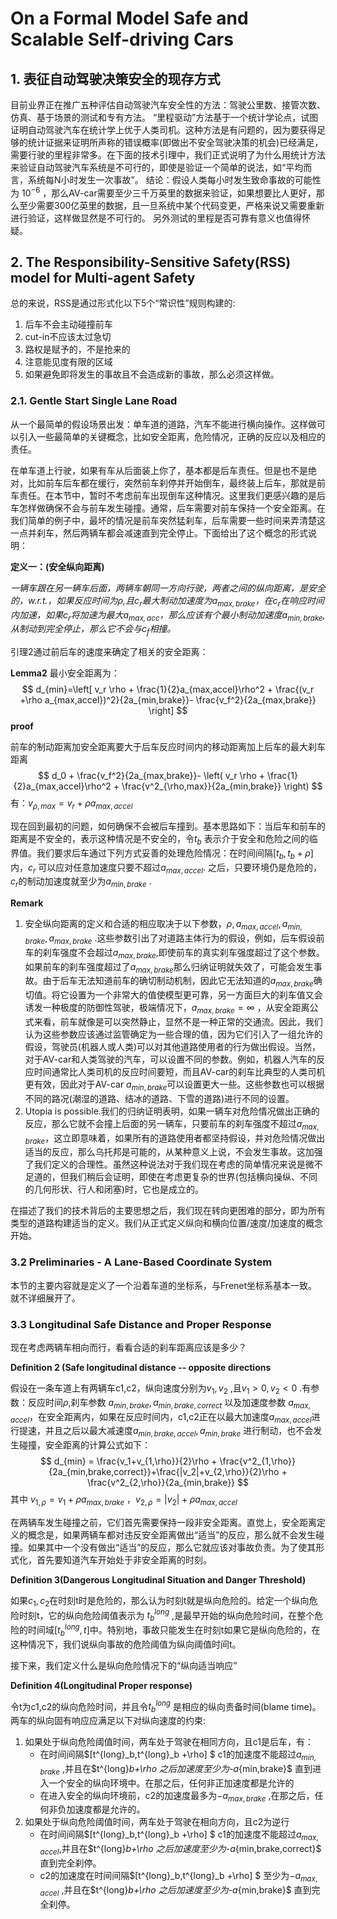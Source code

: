 

# On a Formal Model Safe and Scalable Self-driving Cars

##  1. 表征自动驾驶决策安全的现存方式

目前业界正在推广五种评估自动驾驶汽车安全性的方法：驾驶公里数、接管次数、仿真、基于场景的测试和专有方法。
“里程驱动”方法基于一个统计学论点，试图证明自动驾驶汽车在统计学上优于人类司机。这种方法是有问题的，因为要获得足够的统计证据来证明所声称的错误概率(即做出不安全驾驶决策的机会)已经满足，需要行驶的里程非常多。在下面的技术引理中，我们正式说明了为什么用统计方法来验证自动驾驶汽车系统是不可行的，即使是验证一个简单的说法，如“平均而言，系统每N小时发生一次事故”。
结论：假设人类每小时发生致命事故的可能性为 $10^{-6}$ ，那么AV-car需要至少三千万英里的数据来验证，如果想要比人更好，那么至少需要300亿英里的数据，且一旦系统中某个代码变更，严格来说又需要重新进行验证，这样做显然是不可行的。 另外测试的里程是否可靠有意义也值得怀疑。

## 2. The Responsibility-Sensitive Safety(RSS) model for Multi-agent Safety

总的来说，RSS是通过形式化以下5个“常识性”规则构建的:

1. 后车不会主动碰撞前车
2. cut-in不应该太过急切
3. 路权是赋予的，不是抢来的
4. 注意能见度有限的区域
5. 如果避免即将发生的事故且不会造成新的事故，那么必须这样做。

### 2.1. Gentle Start Single Lane Road

从一个最简单的假设场景出发：单车道的道路，汽车不能进行横向操作。这样做可以引入一些最简单的关键概念，比如安全距离，危险情况，正确的反应以及相应的责任。

​	在单车道上行驶，如果有车从后面装上你了，基本都是后车责任。但是也不是绝对，比如前车后车都在缓行，突然前车刹停并开始倒车，最终装上后车，那就是前车责任。在本节中，暂时不考虑前车出现倒车这种情况。这里我们更感兴趣的是后车怎样做确保不会与前车发生碰撞。通常，后车需要对前车保持一个安全距离。在我们简单的例子中，最坏的情况是前车突然猛刹车，后车需要一些时间来弄清楚这一点并刹车，然后两辆车都会减速直到完全停止。下面给出了这个概念的形式说明：

**定义一：(安全纵向距离)**

*一辆车跟在另一辆车后面，两辆车朝同一方向行驶，两者之间的纵向距离，是安全的，w.r.t.，如果反应时间为$\rho$,且$c_r$最大制动加速度为$a_{max,brake}$，在$c_r$在响应时间内加速，如果$c_r$将加速为最大$a_{max,acc}$，那么应该有个最小制动加速度$a_{min,brake}$,从制动到完全停止，那么它不会与$c_f$相撞。*

引理2通过前后车的速度来确定了相关的安全距离：

**Lemma2** 最小安全距离为：
$$
d_{min}=\left[
v_r \rho + \frac{1}{2}a_{max,accel}\rho^2 +
\frac{(v_r +\rho a_{max,accel})^2}{2a_{min,brake}}-
\frac{v_f^2}{2a_{max,brake}}
\right]
$$
**proof**

前车的制动距离加安全距离要大于后车反应时间内的移动距离加上后车的最大刹车距离
$$
d_0 + \frac{v_f^2}{2a_{max,brake}}-
\left(
v_r \rho + \frac{1}{2}a_{max,accel}\rho^2 +
\frac{v^2_{\rho,max}}{2a_{min,brake}}
\right)
$$
有：$v_{\rho,max} = v_r + \rho a_{max,accel}$ 

 现在回到最初的问题，如何确保不会被后车撞到。基本思路如下：当后车和前车的距离是不安全的，表示这种情况是不安全的，令$t_b$ 表示介于安全和危险之间的临界值。我们要求后车通过下列方式妥善的处理危险情况：在时间间隔$[t_b,t_b + \rho]$ 内，$c_r$ 可以应对任意加速度只要不超过$a_{max,accel}$. 之后，只要环境仍是危险的，$c_r$的制动加速度就至少为$a_{min,brake}$ .

**Remark** 

1. 安全纵向距离的定义和合适的相应取决于以下参数，$\rho,a_{max,accel},a_{min,brake},a_{max,brake}$ .这些参数引出了对道路主体行为的假设，例如，后车假设前车的刹车强度不会超过$a_{max,brake}$,即使前车的真实刹车强度超过了这个参数。如果前车的刹车强度超过了$a_{max,brake}$那么归纳证明就失效了，可能会发生事故。由于后车无法知道前车的确切制动机制，因此它无法知道的$a_{max,brake}$确切值。将它设置为一个非常大的值使模型更可靠，另一方面巨大的刹车值又会诱发一种极度的防御性驾驶，极端情况下，$a_{max,brake}=\infty$ ，从安全距离公式来看，前车就像是可以突然静止，显然不是一种正常的交通流。因此，我们认为这些参数应该通过监管确定为一些合理的值，因为它们引入了一组允许的假设，驾驶员(机器人或人类)可以对其他道路使用者的行为做出假设。当然，对于AV-car和人类驾驶的汽车，可以设置不同的参数。例如，机器人汽车的反应时间通常比人类司机的反应时间要短，而且AV-car的刹车比典型的人类司机更有效，因此对于AV-car $a_{min,brake}$可以设置更大一些。这些参数也可以根据不同的路况(潮湿的道路、结冰的道路、下雪的道路)进行不同的设置。
2. Utopia is possible.我们的归纳证明表明，如果一辆车对危险情况做出正确的反应，那么它就不会撞上后面的另一辆车，只要前车的刹车强度不超过$a_{max,brake}$，这立即意味着，如果所有的道路使用者都坚持假设，并对危险情况做出适当的反应，那么乌托邦是可能的，从某种意义上说，不会发生事故。这加强了我们定义的合理性。虽然这种说法对于我们现在考虑的简单情况来说是微不足道的，但我们稍后会证明，即使在考虑更复杂的世界(包括横向操纵、不同的几何形状、行人和闭塞)时，它也是成立的。

在描述了我们的技术背后的主要思想之后，我们现在转向更困难的部分，即为所有类型的道路构建适当的定义。我们从正式定义纵向和横向位置/速度/加速度的概念开始。

### 3.2 Preliminaries - A Lane-Based Coordinate System

本节的主要内容就是定义了一个沿着车道的坐标系，与Frenet坐标系基本一致。就不详细展开了。

### 3.3 Longitudinal Safe Distance and Proper Response

现在考虑两辆车相向而行，看看合适的刹车距离应该是多少？

**Definition 2 (Safe longitudinal distance -- opposite directions**

假设在一条车道上有两辆车c1,c2，纵向速度分别为$v_1,v_2$ ,且$v_1 > 0,v_2 < 0$ .有参数：反应时间$\rho$,刹车参数 $a_{min,brake},a_{min,brake,correct}$ 以及加速度参数 $a_{max,accel}$，在安全距离内，如果在反应时间内，c1,c2正在以最大加速度$a_{max,accel}$进行提速，并且之后以最大减速度$a_{min,brake,accel},a_{min,brake}$ 进行制动，也不会发生碰撞，安全距离的计算公式如下：
$$
d_{min} = \frac{v_1+v_{1,\rho}}{2}\rho + \frac{v^2_{1,\rho}}{2a_{min,brake,correct}}+\frac{|v_2|+v_{2,\rho}}{2}\rho + \frac{v^2_{2,\rho}}{2a_{min,brake}}
$$
其中 $v_{1,\rho} = v_1 + \rho a_{max,brake}$ ，$v_{2,\rho} = |v_2| + \rho a_{max,accel}$ 

在两辆车发生碰撞之前，它们首先需要保持一段非安全距离。直觉上，安全距离定义的概念是，如果两辆车都对违反安全距离做出“适当”的反应，那么就不会发生碰撞。如果其中一个没有做出“适当”的反应，那么它就应该对事故负责。为了使其形式化，首先要知道汽车开始处于非安全距离的时刻。

**Definition 3(Dangerous Longitudinal Situation and Danger Threshold)**

如果$c_1,c_2$在时刻t时是危险的，那么认为时刻t就是纵向危险的。给定一个纵向危险时刻t，它的纵向危险阈值表示为 $t^{long}_b$ ,是最早开始的纵向危险时间，在整个危险的时间域$[t^{long}_b,t]$​ 中。特别地，事故只能发生在时刻t如果它是纵向危险的，在这种情况下，我们说纵向事故的危险阈值为纵向阈值时间t。

接下来，我们定义什么是纵向危险情况下的“纵向适当响应”

**Definition 4(Longitudinal Proper response)**

令t为c1,c2的纵向危险时间，并且令$t^{long}_{b}$ 是相应的纵向责备时间(blame time)。两车的纵向固有响应应满足以下对纵向速度的约束:

1. 如果处于纵向危险阈值时间，两车处于驾驶在相同方向，且c1是后车，有：
   - 在时间间隔$[t^{long}_b,t^{long}_b +\rho] $ c1的加速度不能超过$a_{min,brake}$ ,并且在$t^{long}_b+\rho $之后加速度至少为$-a_{min,brake}$ 直到进入一个安全的纵向环境中。在那之后，任何非正加速度都是允许的
   - 在进入安全的纵向环境前，c2的加速度最多为$-a_{max,brake}$ ,在那之后，任何非负加速度都是允许的。
2. 如果处于纵向危险阈值时间，两车处于驾驶在相向方向，且c2为逆行
   - 在时间间隔$[t^{long}_b,t^{long}_b +\rho] $ c1的加速度不能超过$a_{max,accel}$,并且在$t^{long}_b+\rho $之后加速度至少为$-a_{min,brake,correct}$ 直到完全刹停。
   - c2的加速度在时间间隔$[t^{long}_b,t^{long}_b +\rho] $ 至少为$-a_{max,accel}$ ,并且在$t^{long}_b+\rho $之后加速度至少为$-a_{min,brake}$ 直到完全刹停。
